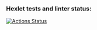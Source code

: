 ### Hexlet tests and linter status:
[![Actions Status](https://github.com/Komplexee/frontend-project-44/actions/workflows/hexlet-check.yml/badge.svg)](https://github.com/Komplexee/frontend-project-44/actions)